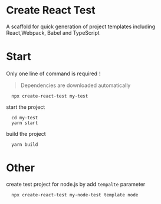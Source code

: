 # Create React Test
A scaffold for quick generation of project templates including React,Webpack, Babel and TypeScript

# Start

Only one line of command is required！

> Dependencies are downloaded automatically

```shell
  npx create-react-test my-test
```

start the project
```shell
  cd my-test
  yarn start
```
build the project
```shell
  yarn build
```

# Other
create test project for node.js by add `tempalte` parameter

```shell
  npx create-react-test my-node-test template node
```
